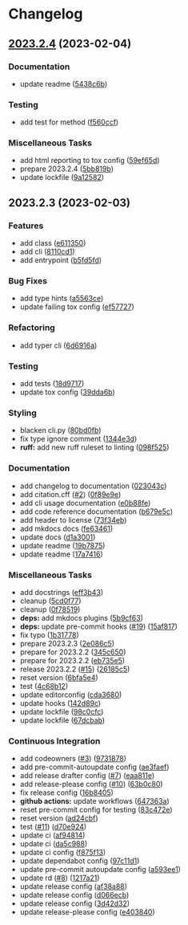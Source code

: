 # Changelog

## [2023.2.4](https://github.com/afuetterer/services-test/compare/2023.2.3...2023.2.4) (2023-02-04)


### Documentation

* update readme ([5438c6b](https://github.com/afuetterer/services-test/commit/5438c6bfdd932297327aedda2de5ecf7992dea3b))


### Testing

* add test for method ([f560ccf](https://github.com/afuetterer/services-test/commit/f560ccfb37ebc6e294d24bbc90cf28bdd44dd870))


### Miscellaneous Tasks

* add html reporting to tox config ([59ef65d](https://github.com/afuetterer/services-test/commit/59ef65dc28ac74926085d0f07fb45fd7eff7e872))
* prepare 2023.2.4 ([5bb819b](https://github.com/afuetterer/services-test/commit/5bb819bd451bb5869c1f7449b60a4d98ad77ad55))
* update lockfile ([9a12582](https://github.com/afuetterer/services-test/commit/9a12582bb657dee0b47d6fca65b6df1eed4a64dd))

## 2023.2.3 (2023-02-03)


### Features

* add class ([e611350](https://github.com/afuetterer/services-test/commit/e6113509b8b763699d0e4426cb447d6266930c88))
* add cli ([8110cd1](https://github.com/afuetterer/services-test/commit/8110cd14d89d53c60c49e99054b309892541b8e5))
* add entrypoint ([b5fd5fd](https://github.com/afuetterer/services-test/commit/b5fd5fd8115217953e71c30bb8eff3d21b11a655))


### Bug Fixes

* add type hints ([a5563ce](https://github.com/afuetterer/services-test/commit/a5563ce25a3bf513a3675be684854fe5bc87827c))
* update failing tox config ([ef57727](https://github.com/afuetterer/services-test/commit/ef577273484c33e3c92715f3cd2c64c5dec8bc74))


### Refactoring

* add typer cli ([6d6916a](https://github.com/afuetterer/services-test/commit/6d6916a01a539bb6e78f6f8d3ba9ba75619e5c57))


### Testing

* add tests ([18d9717](https://github.com/afuetterer/services-test/commit/18d9717a645982dda13ebda48b36bca73ccc0d98))
* update tox config ([39dda6b](https://github.com/afuetterer/services-test/commit/39dda6b42e08bd9af72fc9e2578723c01f72fa72))


### Styling

* blacken cli.py ([80bd0fb](https://github.com/afuetterer/services-test/commit/80bd0fb0524bf762e4b8b76c948b03fbac66b17c))
* fix type ignore comment ([1344e3d](https://github.com/afuetterer/services-test/commit/1344e3d50d927d26c733feac0acfa69af15d11d7))
* **ruff:** add new ruff ruleset to linting ([098f525](https://github.com/afuetterer/services-test/commit/098f525fcbe0ff2042e3f34ff2abd0084248f67d))


### Documentation

* add changelog to documentation ([023043c](https://github.com/afuetterer/services-test/commit/023043c6eee9d7d4b6f3abf39218e303e1d0191a))
* add citation.cff ([#2](https://github.com/afuetterer/services-test/issues/2)) ([0f89e9e](https://github.com/afuetterer/services-test/commit/0f89e9eb75e614d4ff4266d0622412e09757ab9f))
* add cli usage documentation ([e0b88fe](https://github.com/afuetterer/services-test/commit/e0b88fe3fbb78fb4f3c7c5f1a8f11c0bf20eb195))
* add code reference documentation ([b679e5c](https://github.com/afuetterer/services-test/commit/b679e5cd7b9b40d1a6d9eacc3dbe38ec8a2a84bb))
* add header to license ([73f34eb](https://github.com/afuetterer/services-test/commit/73f34eb6efe3d5bc895cb286bcd2636d6ccd0dd6))
* add mkdocs docs ([fe63461](https://github.com/afuetterer/services-test/commit/fe634614efb308abf40856dc52ba50e3a6dbd908))
* update docs ([d1a3001](https://github.com/afuetterer/services-test/commit/d1a300141c0126f2c6c4c7c14ea983779db90d44))
* update readme ([19b7875](https://github.com/afuetterer/services-test/commit/19b7875edfaf8d3f4d4c455ecfb67bf3797c06f0))
* update readme ([17a7416](https://github.com/afuetterer/services-test/commit/17a741667a19a8ee95b6abadd2727d3cd22cb836))


### Miscellaneous Tasks

* add docstrings ([eff3b43](https://github.com/afuetterer/services-test/commit/eff3b43584c39baa862f1b0a7161ba1482d5d38c))
* cleanup ([5cd0f77](https://github.com/afuetterer/services-test/commit/5cd0f77c1a1b0591300128a497cbbe46885da6d9))
* cleanup ([0f78519](https://github.com/afuetterer/services-test/commit/0f785192c11a9b6abbf42120cbf4f2deefa332b3))
* **deps:** add mkdocs plugins ([5b9cf63](https://github.com/afuetterer/services-test/commit/5b9cf6394a093e3910a72a90f21fe30bfd79925f))
* **deps:** update pre-commit hooks ([#19](https://github.com/afuetterer/services-test/issues/19)) ([15af817](https://github.com/afuetterer/services-test/commit/15af8174069e4686ee1f1e166f6f6e299b202846))
* fix typo ([1b31778](https://github.com/afuetterer/services-test/commit/1b317789d1b5c0f0d749bf806d9bab6d78259aa0))
* prepare 2023.2.3 ([2e086c5](https://github.com/afuetterer/services-test/commit/2e086c520215741556da83bacdba10fde8399118))
* prepare for 2023.2.2 ([345c650](https://github.com/afuetterer/services-test/commit/345c650e471b3aa335b22691c1101f1650b444d1))
* prepare for 2023.2.2 ([eb735e5](https://github.com/afuetterer/services-test/commit/eb735e5b797605743053da570e4aec4bc574b018))
* release 2023.2.2 ([#15](https://github.com/afuetterer/services-test/issues/15)) ([26185c5](https://github.com/afuetterer/services-test/commit/26185c5906bd6355d1560deab5fa9df7af72d0d7))
* reset version ([6bfa5e4](https://github.com/afuetterer/services-test/commit/6bfa5e4a3dfd445a93765186a863cc04ba0e71f6))
* test ([4c68b12](https://github.com/afuetterer/services-test/commit/4c68b1266e7feb5c1d89db4730a06f9d50204a28))
* update editorconfig ([cda3680](https://github.com/afuetterer/services-test/commit/cda3680bffe7d66a15e2c3cb8d8522cf293df074))
* update hooks ([142d89c](https://github.com/afuetterer/services-test/commit/142d89c5e9ed561e63f036e94ab1b7a9c327b302))
* update lockfile ([98c0cfc](https://github.com/afuetterer/services-test/commit/98c0cfc1969d79d71e51338a4b7ffde8422671a5))
* update lockfile ([67dcbab](https://github.com/afuetterer/services-test/commit/67dcbab77f9eebd12337c2f92330c98ad75dbc84))


### Continuous Integration

* add codeowners ([#3](https://github.com/afuetterer/services-test/issues/3)) ([9731878](https://github.com/afuetterer/services-test/commit/9731878b078434cd33e0b937122cda34d53a204a))
* add pre-commit-autoupdate config ([ae3faef](https://github.com/afuetterer/services-test/commit/ae3faef1f2aaab2509a52cecb9da1baa33a261b8))
* add release drafter config ([#7](https://github.com/afuetterer/services-test/issues/7)) ([eaa811e](https://github.com/afuetterer/services-test/commit/eaa811e5b690f89d57c2a6d85ccec904265b2399))
* add release-please config ([#10](https://github.com/afuetterer/services-test/issues/10)) ([63b0c80](https://github.com/afuetterer/services-test/commit/63b0c80aeb1b063a302b9ee405013f0bf9749071))
* fix release config ([16b8405](https://github.com/afuetterer/services-test/commit/16b84051f7d77787fa4cc896d53f1fa80a0e2941))
* **github actions:** update workflows ([647363a](https://github.com/afuetterer/services-test/commit/647363a5f5b477341b37402cc45e6205dcc5a9cc))
* reset pre-commit config for testing ([83c472e](https://github.com/afuetterer/services-test/commit/83c472edc7c29109d6e25e039e92c3fbed9ac1bd))
* reset version ([ad24cbf](https://github.com/afuetterer/services-test/commit/ad24cbf042b8bffd8dfc40f59261a70bfd452fea))
* test ([#11](https://github.com/afuetterer/services-test/issues/11)) ([d70e924](https://github.com/afuetterer/services-test/commit/d70e92419dd91a3f0b5692405c236d27b6ad53e5))
* update ci ([af94814](https://github.com/afuetterer/services-test/commit/af9481459f0da8fb14fe978ad440769eef6093d2))
* update ci ([da5c988](https://github.com/afuetterer/services-test/commit/da5c9885b6fdba1246d2ab21c60b776baa4c07a1))
* update ci config ([f875f13](https://github.com/afuetterer/services-test/commit/f875f13b6c915209d31c20dbd3f82c422d9aff22))
* update dependabot config ([97c11d1](https://github.com/afuetterer/services-test/commit/97c11d1eaf3cfbf3d0b2be96b5b487c289a03642))
* update pre-commit autoupdate config ([a593ee1](https://github.com/afuetterer/services-test/commit/a593ee1617c6d91f5a72c52d7bccd11596c54022))
* update rd ([#8](https://github.com/afuetterer/services-test/issues/8)) ([1217a21](https://github.com/afuetterer/services-test/commit/1217a21deaaa3f7b22b015cc583bc5e632c13d20))
* update release config ([af38a88](https://github.com/afuetterer/services-test/commit/af38a8857c49b53c63c2e2f290217d6ab90c41aa))
* update release config ([d066ecb](https://github.com/afuetterer/services-test/commit/d066ecb2350ffd3ba62d0e84aa52e9ee1883f1d0))
* update release config ([3d42d32](https://github.com/afuetterer/services-test/commit/3d42d3205c8047a170d92d2ada2707321314fbba))
* update release-please config ([e403840](https://github.com/afuetterer/services-test/commit/e4038409e2a749b473f93b4a63ddf66b1a1d7dd1))
